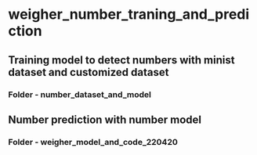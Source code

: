# weigher_number_traning_and_prediction
## Training model to detect numbers with minist dataset and customized dataset
### Folder - number_dataset_and_model

## Number prediction with number model
### Folder - weigher_model_and_code_220420


